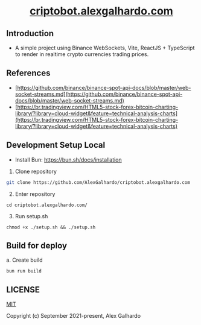 <div align="center">
  	<h1 align="center"><a href="https://criptobot.alexgalhardo.com/" target="_blank">criptobot.alexgalhardo.com</a></h1>
</div>

## Introduction

- A simple project using Binance WebSockets, Vite, ReactJS + TypeScript to render in realtime crypto currencies trading prices.

## References

- [https://github.com/binance/binance-spot-api-docs/blob/master/web-socket-streams.md](https://github.com/binance/binance-spot-api-docs/blob/master/web-socket-streams.md)
- [https://br.tradingview.com/HTML5-stock-forex-bitcoin-charting-library/?library=cloud-widget&feature=technical-analysis-charts](https://br.tradingview.com/HTML5-stock-forex-bitcoin-charting-library/?library=cloud-widget&feature=technical-analysis-charts)

## Development Setup Local

- Install Bun: <https://bun.sh/docs/installation>

1. Clone repository
```bash
git clone https://github.com/AlexGalhardo/criptobot.alexgalhardo.com
```

2. Enter repository
```
cd criptobot.alexgalhardo.com/
```

3. Run setup.sh
```
chmod +x ./setup.sh && ./setup.sh
```

## Build for deploy

a. Create build
```
bun run build
```

## LICENSE

[MIT](http://opensource.org/licenses/MIT)

Copyright (c) September 2021-present, Alex Galhardo
